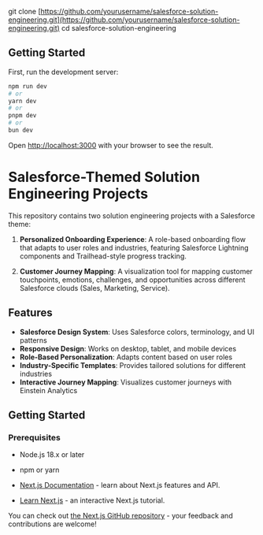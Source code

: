 git clone [https://github.com/yourusername/salesforce-solution-engineering.git](https://github.com/yourusername/salesforce-solution-engineering.git)
cd salesforce-solution-engineering

## Getting Started

First, run the development server:

```bash
npm run dev
# or
yarn dev
# or
pnpm dev
# or
bun dev
```

Open [http://localhost:3000](http://localhost:3000) with your browser to see the result.

# Salesforce-Themed Solution Engineering Projects

This repository contains two solution engineering projects with a Salesforce theme:

1. **Personalized Onboarding Experience**: A role-based onboarding flow that adapts to user roles and industries, featuring Salesforce Lightning components and Trailhead-style progress tracking.

2. **Customer Journey Mapping**: A visualization tool for mapping customer touchpoints, emotions, challenges, and opportunities across different Salesforce clouds (Sales, Marketing, Service).

## Features

- **Salesforce Design System**: Uses Salesforce colors, terminology, and UI patterns
- **Responsive Design**: Works on desktop, tablet, and mobile devices
- **Role-Based Personalization**: Adapts content based on user roles
- **Industry-Specific Templates**: Provides tailored solutions for different industries
- **Interactive Journey Mapping**: Visualizes customer journeys with Einstein Analytics

## Getting Started

### Prerequisites

- Node.js 18.x or later
- npm or yarn

- [Next.js Documentation](https://nextjs.org/docs) - learn about Next.js features and API.
- [Learn Next.js](https://nextjs.org/learn) - an interactive Next.js tutorial.

You can check out [the Next.js GitHub repository](https://github.com/vercel/next.js) - your feedback and contributions are welcome!

